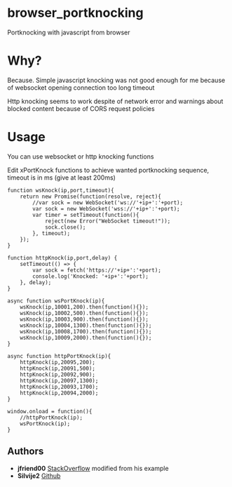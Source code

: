 # browser_portknocking

Portknocking with javascript from browser

# Why?

Because. Simple javascript knocking was not good enough for me because of websocket opening connection too long timeout

Http knocking seems to work despite of network error and warnings about blocked content because of CORS request policies

# Usage

You can use websocket or http knocking functions

Edit xPortKnock functions to achieve wanted portknocking sequence, timeout is in ms (give at least 200ms)

```
function wsKnock(ip,port,timeout){
    return new Promise(function(resolve, reject){
        //var sock = new WebSocket('ws://'+ip+':'+port);
        var sock = new WebSocket('wss://'+ip+':'+port);
        var timer = setTimeout(function(){
            reject(new Error("WebSocket timeout!"));
            sock.close();
        }, timeout);
    });
}

function httpKnock(ip,port,delay) {
    setTimeout(() => {
        var sock = fetch('https://'+ip+':'+port);
        console.log('Knocked: '+ip+':'+port);
    }, delay);
}

async function wsPortKnock(ip){
    wsKnock(ip,10001,200).then(function(){});
    wsKnock(ip,10002,500).then(function(){});
    wsKnock(ip,10003,900).then(function(){});
    wsKnock(ip,10004,1300).then(function(){});
    wsKnock(ip,10008,1700).then(function(){});
    wsKnock(ip,10009,2000).then(function(){});
}

async function httpPortKnock(ip){
    httpKnock(ip,20095,200);
    httpKnock(ip,20091,500);
    httpKnock(ip,20092,900);
    httpKnock(ip,20097,1300);
    httpKnock(ip,20093,1700);
    httpKnock(ip,20094,2000);
}

window.onload = function(){
    //httpPortKnock(ip);
    wsPortKnock(ip);
}
```

## Authors

* **jfriend00** [StackOverflow](https://stackoverflow.com/users/816620/jfriend00) modified from his example
* **Silvije2** [Github](https://github.com/silvije2/)

